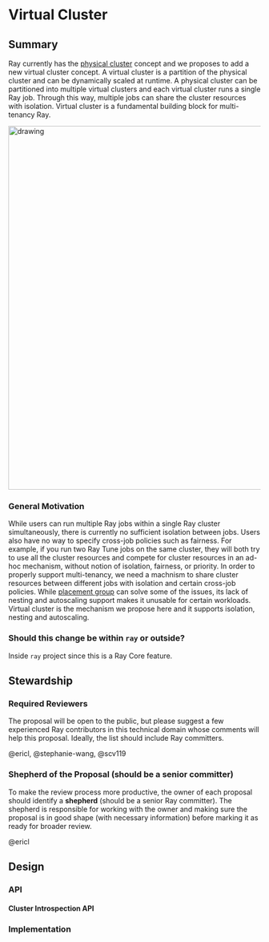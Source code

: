 # Virtual Cluster

## Summary

Ray currently has the [physical cluster](https://docs.ray.io/en/releases-2.9.0/cluster/getting-started.html) concept and we proposes to add a new virtual cluster concept. A virtual cluster is a partition of the physical cluster and can be dynamically scaled at runtime. A physical cluster can be partitioned into multiple virtual clusters and each virtual cluster runs a single Ray job. Through this way, multiple jobs can share the cluster resources with isolation. Virtual cluster is a fundamental building block for multi-tenancy Ray.

<img src="https://user-images.githubusercontent.com/898023/291094699-35bac047-5844-4f2c-a794-17cd18e96219.png" alt="drawing" width="726"/>

### General Motivation

While users can run multiple Ray jobs within a single Ray cluster simultaneously, there is currently no sufficient isolation between jobs. Users also have no way to specify cross-job policies such as fairness. For example, if you run two Ray Tune jobs on the same cluster, they will both try to use all the cluster resources and compete for cluster resources in an ad-hoc mechanism, without notion of isolation, fairness, or priority. In order to properly support multi-tenancy, we need a machnism to share cluster resources between different jobs with isolation and certain cross-job policies. While [placement group](https://docs.ray.io/en/releases-2.9.0/ray-core/scheduling/placement-group.html) can solve some of the issues, its lack of nesting and autoscaling support makes it unusable for certain workloads. Virtual cluster is the mechanism we propose here and it supports isolation, nesting and autoscaling.

### Should this change be within `ray` or outside?

Inside `ray` project since this is a Ray Core feature.

## Stewardship

### Required Reviewers
The proposal will be open to the public, but please suggest a few experienced Ray contributors in this technical domain whose comments will help this proposal. Ideally, the list should include Ray committers.

@ericl, @stephanie-wang, @scv119

### Shepherd of the Proposal (should be a senior committer)
To make the review process more productive, the owner of each proposal should identify a **shepherd** (should be a senior Ray committer). The shepherd is responsible for working with the owner and making sure the proposal is in good shape (with necessary information) before marking it as ready for broader review.

@ericl

## Design

### API

#### Cluster Introspection API

### Implementation
